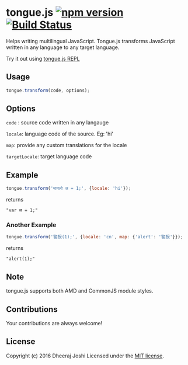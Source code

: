 # tongue.js [![npm version](https://badge.fury.io/js/tongue.svg)](https://www.npmjs.com/package/tongue) [![Build Status](https://travis-ci.org/djadmin/tongue.js.svg?branch=master)](https://travis-ci.org/djadmin/tongue.js)
Helps writing multilingual JavaScript. Tongue.js transforms JavaScript written in any language to any target language.

Try it out using [tongue.js REPL](https://djadmin.in/tongue.js/)
## Usage

```js
tongue.transform(code, options);
```

## Options

`code` : source code written in any langauge

`locale`: language code of the source. Eg: 'hi'

`map`: provide any custom translations for the locale

`targetLocale`: target language code

## Example
```js
tongue.transform('मानलो ल = 1;', {locale: 'hi'});
```
returns

```"var ल = 1;"```

### Another Example
```js
tongue.transform('警报(1);', {locale: 'cn', map: {'alert': '警报'}});
```
returns
```
"alert(1);"
```

## Note

tongue.js supports both AMD and CommonJS module styles.

## Contributions
Your contributions are always welcome!

## License
Copyright (c) 2016 Dheeraj Joshi
Licensed under the [MIT license](http://opensource.org/licenses/MIT).
